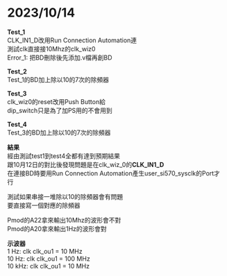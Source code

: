 # 2023/10/14  
**Test_1**  
CLK_IN1_D改用Run Connection Automation連  
測試clk直接接10Mhz的clk_wiz0  
Error_1: 把BD刪除後先添加.v檔再創BD  
  
**Test_2**  
Test_1的BD加上除以10的7次的除頻器  
  
**Test_3**  
clk_wiz0的reset改用Push Button給  
dip_switch只是為了加PS用的不會用到  
  
**Test_4**  
Test_3的BD加上除以10的7次的除頻器
  
**結果**  
經由測試test1到test4全都有達到預期結果  
跟10月12日的對比後發現問題是在clk_wiz_0的**CLK_IN1_D**  
在連接BD時要用Run Connection Automation產生user_si570_sysclk的Port才行  
  
測試如果串接一堆除以10的除頻器會有問題  
要直接寫一個對應的除頻器  
  
Pmod的A22拿來輸出10Mhz的波形會不對  
Pmod的A20拿來輸出1Hz的波形會對  
  
**示波器**  
 1 Hz: 	clk clk_ou1 =  10 MHz  
10 Hz:	clk clk_ou1 = 100 MHz  
10 kHz:	clk clk_ou1 =  10 MHz  

